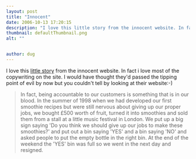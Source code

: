 ```yaml
---
layout: post
title: "Innocent"
date: 2006-10-13 17:20:15
description: "I love this little story from the innocent website. In fact i love most of the copywriting on the site. I would have thought they&#8217;d passed the tipping point of evil by now but you couldn&#8217;t tell by looking at&#8230;"
thumbnail: defaultThumbnail.png
alt: ""


author: dug
---
```


<p>I love this <a title="innocent drinks : all about us" href="http://www.innocentdrinks.co.uk/us/our_story/">little story</a> from the innocent website. In fact i love most of the copywriting on the site. I would have thought they'd passed the tipping point of evil by now but you couldn't tell by looking at their website:-)</p>

<blockquote><p>In fact, being accountable to our customers is something that is in our blood. In the summer of 1998 when we had developed our first smoothie recipes but were still nervous about giving up our proper jobs, we bought £500 worth of fruit, turned it into smoothies and sold them from a stall at a little music festival in London. We put up a big sign saying 'Do you think we should give up our jobs to make these smoothies?' and put out a bin saying 'YES' and a bin saying 'NO' and asked people to put the empty bottle in the right bin. At the end of the weekend the 'YES' bin was full so we went in the next day and resigned.</p></blockquote>
